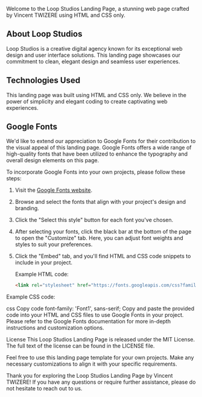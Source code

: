 Welcome to the Loop Studios Landing Page, a stunning web page crafted by Vincent TWIZERE using HTML and CSS only.

## About Loop Studios

Loop Studios is a creative digital agency known for its exceptional web design and user interface solutions. This landing page showcases our commitment to clean, elegant design and seamless user experiences.

## Technologies Used

This landing page was built using HTML and CSS only. We believe in the power of simplicity and elegant coding to create captivating web experiences.

## Google Fonts

We'd like to extend our appreciation to Google Fonts for their contribution to the visual appeal of this landing page. Google Fonts offers a wide range of high-quality fonts that have been utilized to enhance the typography and overall design elements on this page.

To incorporate Google Fonts into your own projects, please follow these steps:

1. Visit the [Google Fonts website](https://fonts.google.com/).

2. Browse and select the fonts that align with your project's design and branding.

3. Click the "Select this style" button for each font you've chosen.

4. After selecting your fonts, click the black bar at the bottom of the page to open the "Customize" tab. Here, you can adjust font weights and styles to suit your preferences.

5. Click the "Embed" tab, and you'll find HTML and CSS code snippets to include in your project.

   Example HTML code:
   ```html
   <link rel="stylesheet" href="https://fonts.googleapis.com/css?family=Font1|Font2">
Example CSS code:

css
Copy code
font-family: 'Font1', sans-serif;
Copy and paste the provided code into your HTML and CSS files to use Google Fonts in your project.
Please refer to the Google Fonts documentation for more in-depth instructions and customization options.

License
This Loop Studios Landing Page is released under the MIT License. The full text of the license can be found in the LICENSE file.

Feel free to use this landing page template for your own projects. Make any necessary customizations to align it with your specific requirements.

Thank you for exploring the Loop Studios Landing Page by Vincent TWIZERE! If you have any questions or require further assistance, please do not hesitate to reach out to us.
